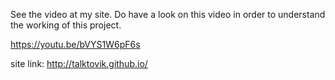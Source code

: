See the video at my site.
Do have a look on this video in order to understand the working of this project.

https://youtu.be/bVYS1W6pF6s

site link: http://talktovik.github.io/
